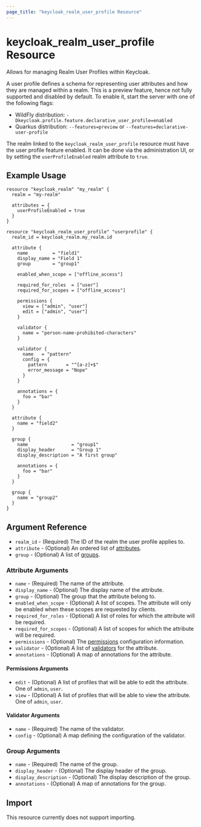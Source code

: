 ```yaml
---
page_title: "keycloak_realm_user_profile Resource"
---
```


# keycloak_realm_user_profile Resource

Allows for managing Realm User Profiles within Keycloak.

A user profile defines a schema for representing user attributes and how they are managed within a realm.
This is a preview feature, hence not fully supported and disabled by default.
To enable it, start the server with one of the following flags:
- WildFly distribution: `-Dkeycloak.profile.feature.declarative_user_profile=enabled`
- Quarkus distribution: `--features=preview` or `--features=declarative-user-profile`

The realm linked to the `keycloak_realm_user_profile` resource must have the user profile feature enabled.
It can be done via the administration UI, or by setting the `userProfileEnabled` realm attribute to `true`.

## Example Usage

```hcl
resource "keycloak_realm" "my_realm" {
  realm = "my-realm"

  attributes = {
    userProfileEnabled = true
  }
}

resource "keycloak_realm_user_profile" "userprofile" {
  realm_id = keycloak_realm.my_realm.id

  attribute {
    name         = "field1"
    display_name = "Field 1"
    group        = "group1"

    enabled_when_scope = ["offline_access"]

    required_for_roles  = ["user"]
    required_for_scopes = ["offline_access"]

    permissions {
      view = ["admin", "user"]
      edit = ["admin", "user"]
    }

    validator {
      name = "person-name-prohibited-characters"
    }

    validator {
      name   = "pattern"
      config = {
        pattern       = "^[a-z]+$"
        error_message = "Nope"
      }
    }

    annotations = {
      foo = "bar"
    }
  }

  attribute {
    name = "field2"
  }

  group {
    name                = "group1"
    display_header      = "Group 1"
    display_description = "A first group"

    annotations = {
      foo = "bar"
    }
  }

  group {
    name = "group2"
  }
}
```

## Argument Reference

- `realm_id` - (Required) The ID of the realm the user profile applies to.
- `attribute` - (Optional) An ordered list of [attributes](#attribute-arguments).
- `group` - (Optional) A list of [groups](#group-arguments).

### Attribute Arguments

- `name` - (Required) The name of the attribute.
- `display_name` - (Optional) The display name of the attribute.
- `group` - (Optional) The group that the attribute belong to.
- `enabled_when_scope` - (Optional) A list of scopes. The attribute will only be enabled when these scopes are requested by clients.
- `required_for_roles` - (Optional) A list of roles for which the attribute will be required.
- `required_for_scopes` - (Optional) A list of scopes for which the attribute will be required.
- `permissions` - (Optional) The [permissions](#permissions-arguments) configuration information.
- `validator` - (Optional) A list of [validators](#validator-arguments) for the attribute.
- `annotations` - (Optional) A map of annotations for the attribute.

#### Permissions Arguments

- `edit` - (Optional) A list of profiles that will be able to edit the attribute. One of `admin`, `user`.
- `view` - (Optional) A list of profiles that will be able to view the attribute. One of `admin`, `user`.

#### Validator Arguments

- `name` - (Required) The name of the validator.
- `config` - (Optional) A map defining the configuration of the validator.

### Group Arguments

- `name` - (Required) The name of the group.
- `display_header` - (Optional) The display header of the group.
- `display_description` - (Optional) The display description of the group.
- `annotations` - (Optional) A map of annotations for the group.

## Import

This resource currently does not support importing.
